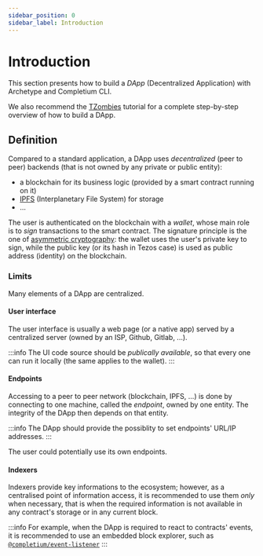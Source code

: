 ```yaml
---
sidebar_position: 0
sidebar_label: Introduction
---
```


# Introduction

This section presents how to build a *DApp* (Decentralized Application) with Archetype and Completium CLI.

We also recommend the [TZombies](https://superlouis.gitbook.io/tzombies/introduction/what-is-tzombies) tutorial for a complete step-by-step overview of how to build a DApp.

## Definition

Compared to a standard application, a DApp uses *decentralized* (peer to peer) backends (that is not owned by any private or public entity):
* a blockchain for its business logic (provided by a smart contract running on it)
* [IPFS](https://en.wikipedia.org/wiki/InterPlanetary_File_System) (Interplanetary File System) for storage
* ...

The user is authenticated on the blockchain with a *wallet*, whose main role is to *sign* transactions to the smart contract. The signature principle is the one of [asymmetric cryptography](https://en.wikipedia.org/wiki/Public-key_cryptography): the wallet uses the user's private key to sign, while the public key (or its hash in Tezos case) is used as public address (identity) on the blockchain.

### Limits

Many elements of a DApp are centralized.

#### User interface
The user interface is usually a web page (or a native app) served by a centralized server (owned by an ISP, Github, Gitlab, ...).

:::info
The UI code source should be *publically available*, so that every one can run it locally (the same applies to the wallet).
:::

#### Endpoints

Accessing to a peer to peer network (blockchain, IPFS, ...) is done by connecting to one machine, called the *endpoint*, owned by one entity. The integrity of the DApp then depends on that entity.

:::info
The DApp should provide the possiblity to set endpoints' URL/IP addresses.
:::

The user could potentially use its own endpoints.

#### Indexers

Indexers provide key informations to the ecosystem; however, as a centralised point of information access, it is recommended to use them *only* when necessary, that is when the required information is not available in any contract's storage or in any current block.

:::info
For example, when the DApp is required to react to contracts' events, it is recommended to use an embedded block explorer, such as [`@completium/event-listener`](https://www.npmjs.com/package/@completium/event-listener)
:::